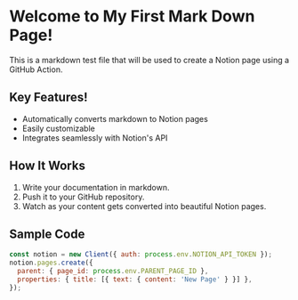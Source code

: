 # Welcome to My First Mark Down Page!

This is a markdown test file that will be used to create a Notion page using a GitHub Action.

## Key Features!
- Automatically converts markdown to Notion pages
- Easily customizable
- Integrates seamlessly with Notion's API

## How It Works
1. Write your documentation in markdown.
2. Push it to your GitHub repository.
3. Watch as your content gets converted into beautiful Notion pages.

## Sample Code
```javascript
const notion = new Client({ auth: process.env.NOTION_API_TOKEN });
notion.pages.create({
  parent: { page_id: process.env.PARENT_PAGE_ID },
  properties: { title: [{ text: { content: 'New Page' } }] },
});

